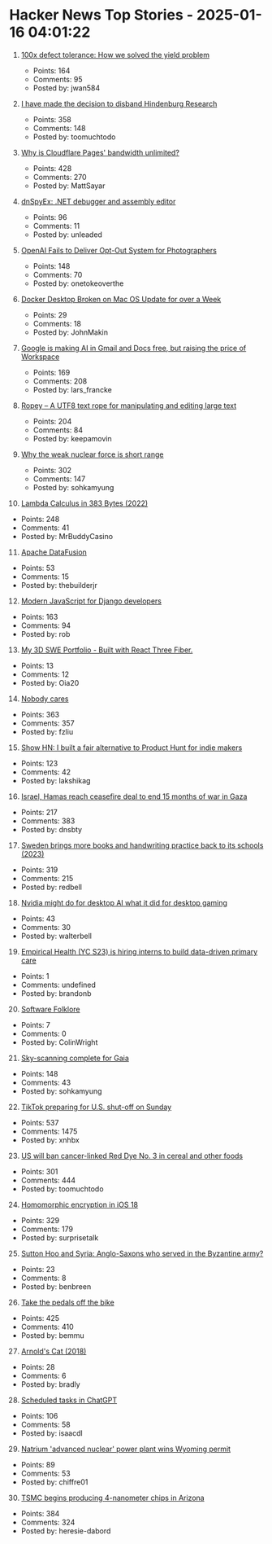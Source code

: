 # Hacker News Top Stories - 2025-01-16 04:01:22

1. [100x defect tolerance: How we solved the yield problem](https://cerebras.ai/blog/100x-defect-tolerance-how-cerebras-solved-the-yield-problem)
   - Points: 164
   - Comments: 95
   - Posted by: jwan584

2. [I have made the decision to disband Hindenburg Research](https://hindenburgresearch.com/gratitude/)
   - Points: 358
   - Comments: 148
   - Posted by: toomuchtodo

3. [Why is Cloudflare Pages' bandwidth unlimited?](https://mattsayar.com/why-does-cloudflare-pages-have-such-a-generous-free-tier/)
   - Points: 428
   - Comments: 270
   - Posted by: MattSayar

4. [dnSpyEx: .NET debugger and assembly editor](https://github.com/dnSpyEx/dnSpy)
   - Points: 96
   - Comments: 11
   - Posted by: unleaded

5. [OpenAI Fails to Deliver Opt-Out System for Photographers](https://petapixel.com/2025/01/06/openai-fails-to-deliver-opt-out-system-for-photographers/)
   - Points: 148
   - Comments: 70
   - Posted by: onetokeoverthe

6. [Docker Desktop Broken on Mac OS Update for over a Week](https://www.dockerstatus.com/)
   - Points: 29
   - Comments: 18
   - Posted by: JohnMakin

7. [Google is making AI in Gmail and Docs free, but raising the price of Workspace](https://www.theverge.com/2025/1/15/24343794/google-workspace-ai-features-free)
   - Points: 169
   - Comments: 208
   - Posted by: lars_francke

8. [Ropey – A UTF8 text rope for manipulating and editing large text](https://github.com/cessen/ropey)
   - Points: 204
   - Comments: 84
   - Posted by: keepamovin

9. [Why the weak nuclear force is short range](https://profmattstrassler.com/articles-and-posts/particle-physics-basics/the-astonishing-standard-model/why-the-weak-nuclear-force-is-short-range/)
   - Points: 302
   - Comments: 147
   - Posted by: sohkamyung

10. [Lambda Calculus in 383 Bytes (2022)](https://justine.lol/lambda/)
   - Points: 248
   - Comments: 41
   - Posted by: MrBuddyCasino

11. [Apache DataFusion](https://datafusion.apache.org/)
   - Points: 53
   - Comments: 15
   - Posted by: thebuilderjr

12. [Modern JavaScript for Django developers](https://www.saaspegasus.com/guides/modern-javascript-for-django-developers/)
   - Points: 163
   - Comments: 94
   - Posted by: rob

13. [My 3D SWE Portfolio - Built with React Three Fiber.](https://dement.dev)
   - Points: 13
   - Comments: 12
   - Posted by: Oia20

14. [Nobody cares](https://grantslatton.com/nobody-cares)
   - Points: 363
   - Comments: 357
   - Posted by: fzliu

15. [Show HN: I built a fair alternative to Product Hunt for indie makers](undefined)
   - Points: 123
   - Comments: 42
   - Posted by: lakshikag

16. [Israel, Hamas reach ceasefire deal to end 15 months of war in Gaza](https://www.reuters.com/world/middle-east/gaza-ceasefire-appears-close-us-egyptian-leaders-put-focus-coming-hours-2025-01-14/)
   - Points: 217
   - Comments: 383
   - Posted by: dnsbty

17. [Sweden brings more books and handwriting practice back to its schools (2023)](https://apnews.com/article/sweden-digital-education-backlash-reading-writing-1dd964c628f76361c43dbf3964f7dbf4)
   - Points: 319
   - Comments: 215
   - Posted by: redbell

18. [Nvidia might do for desktop AI what it did for desktop gaming](https://www.theangle.com/p/nvidia-might-do-for-desktop-ai-what)
   - Points: 43
   - Comments: 30
   - Posted by: walterbell

19. [Empirical Health (YC S23) is hiring interns to build data-driven primary care](https://www.ycombinator.com/companies/empirical-health/jobs/BQlfWbt-software-engineer-intern-summer-2025)
   - Points: 1
   - Comments: undefined
   - Posted by: brandonb

20. [Software Folklore](http://beza1e1.tuxen.de/lore/index.html)
   - Points: 7
   - Comments: 0
   - Posted by: ColinWright

21. [Sky-scanning complete for Gaia](https://www.esa.int/ESA_Multimedia/Images/2025/01/Sky-scanning_complete_for_Gaia)
   - Points: 148
   - Comments: 43
   - Posted by: sohkamyung

22. [TikTok preparing for U.S. shut-off on Sunday](https://www.reuters.com/technology/tiktok-preparing-us-shut-off-sunday-information-reports-2025-01-15/)
   - Points: 537
   - Comments: 1475
   - Posted by: xnhbx

23. [US will ban cancer-linked Red Dye No. 3 in cereal and other foods](https://www.bloomberg.com/news/articles/2025-01-15/us-fda-to-ban-red-dye-no-3-rfk-went-after-due-to-cancer-link)
   - Points: 301
   - Comments: 444
   - Posted by: toomuchtodo

24. [Homomorphic encryption in iOS 18](https://boehs.org/node/homomorphic-encryption)
   - Points: 329
   - Comments: 179
   - Posted by: surprisetalk

25. [Sutton Hoo and Syria: Anglo-Saxons who served in the Byzantine army?](https://academic.oup.com/ehr/advance-article/doi/10.1093/ehr/ceae213/7941799)
   - Points: 23
   - Comments: 8
   - Posted by: benbreen

26. [Take the pedals off the bike](https://www.fortressofdoors.com/take-the-pedals-off-the-bike/)
   - Points: 425
   - Comments: 410
   - Posted by: bemmu

27. [Arnold's Cat (2018)](http://gerdbreitenbach.de/arnold_cat/cat.html)
   - Points: 28
   - Comments: 6
   - Posted by: bradly

28. [Scheduled tasks in ChatGPT](https://help.openai.com/en/articles/10291617-scheduled-tasks-in-chatgpt)
   - Points: 106
   - Comments: 58
   - Posted by: isaacdl

29. [Natrium 'advanced nuclear' power plant wins Wyoming permit](https://wyofile.com/natrium-advanced-nuclear-power-plant-wins-wyoming-permit/)
   - Points: 89
   - Comments: 53
   - Posted by: chiffre01

30. [TSMC begins producing 4-nanometer chips in Arizona](https://www.reuters.com/technology/tsmc-begins-producing-4-nanometer-chips-arizona-raimondo-says-2025-01-10/)
   - Points: 384
   - Comments: 324
   - Posted by: heresie-dabord

